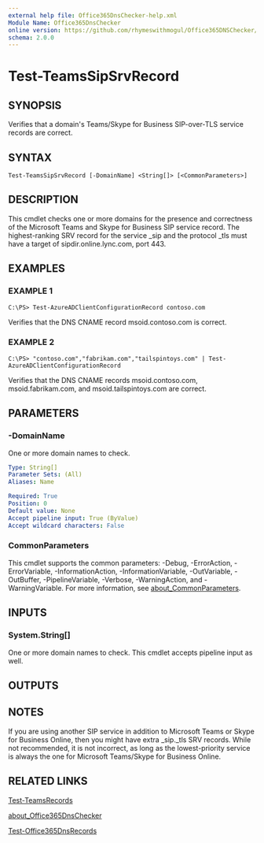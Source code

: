 ```yaml
---
external help file: Office365DnsChecker-help.xml
Module Name: Office365DnsChecker
online version: https://github.com/rhymeswithmogul/Office365DNSChecker/blob/master/man/en-US/Test-TeamsSipSrvRecord.md
schema: 2.0.0
---
```


# Test-TeamsSipSrvRecord

## SYNOPSIS
Verifies that a domain's Teams/Skype for Business SIP-over-TLS service records are correct.

## SYNTAX

```
Test-TeamsSipSrvRecord [-DomainName] <String[]> [<CommonParameters>]
```

## DESCRIPTION
This cmdlet checks one or more domains for the presence and correctness of the Microsoft Teams and Skype for Business SIP service record.  The highest-ranking SRV record for the service _sip and the protocol _tls must have a target of sipdir.online.lync.com, port 443.

## EXAMPLES

### EXAMPLE 1
```
C:\PS> Test-AzureADClientConfigurationRecord contoso.com
```

Verifies that the DNS CNAME record msoid.contoso.com is correct.

### EXAMPLE 2
```
C:\PS> "contoso.com","fabrikam.com","tailspintoys.com" | Test-AzureADClientConfigurationRecord
```

Verifies that the DNS CNAME records msoid.contoso.com, msoid.fabrikam.com, and msoid.tailspintoys.com are correct.

## PARAMETERS

### -DomainName
One or more domain names to check.

```yaml
Type: String[]
Parameter Sets: (All)
Aliases: Name

Required: True
Position: 0
Default value: None
Accept pipeline input: True (ByValue)
Accept wildcard characters: False
```

### CommonParameters
This cmdlet supports the common parameters: -Debug, -ErrorAction, -ErrorVariable, -InformationAction, -InformationVariable, -OutVariable, -OutBuffer, -PipelineVariable, -Verbose, -WarningAction, and -WarningVariable. For more information, see [about_CommonParameters](http://go.microsoft.com/fwlink/?LinkID=113216).

## INPUTS

### System.String[]
One or more domain names to check. 
This cmdlet accepts pipeline input as well.

## OUTPUTS

## NOTES
If you are using another SIP service in addition to Microsoft Teams or Skype for Business Online, then you might have extra _sip._tls SRV records.  While not recommended, it is not incorrect, as long as the lowest-priority service is always the one for Microsoft Teams/Skype for Business Online.

## RELATED LINKS

[Test-TeamsRecords]()

[about_Office365DnsChecker]()

[Test-Office365DnsRecords]()

